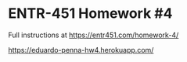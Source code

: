 # ENTR-451 Homework #4

Full instructions at https://entr451.com/homework-4/

https://eduardo-penna-hw4.herokuapp.com/